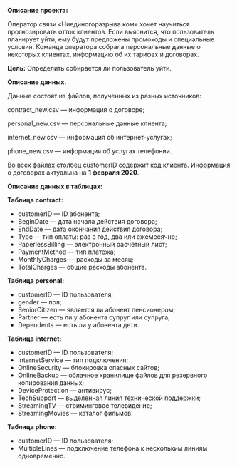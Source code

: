 **Описание проекта:** 

Оператор связи «Ниединогоразрыва.ком» хочет научиться прогнозировать отток клиентов. Если выяснится, что пользователь планирует уйти, ему будут предложены промокоды и специальные условия. Команда оператора собрала персональные данные о некоторых клиентах, информацию об их тарифах и договорах.

**Цель:** Определить собирается ли пользователь уйти.

**Описание данных.**

Данные состоят из файлов, полученных из разных источников:

contract_new.csv — информация о договоре;

personal_new.csv — персональные данные клиента;

internet_new.csv — информация об интернет-услугах;

phone_new.csv — информация об услугах телефонии.

Во всех файлах столбец customerID содержит код клиента. Информация о договорах актуальна на **1 февраля 2020**.

**Описание данных в таблицах:**

**Таблица contract:**
 - customerID — ID абонента;
 - BeginDate — дата начала действия договора;
 - EndDate — дата окончания действия договора;
 - Type — тип оплаты: раз в год, два или ежемесячно;
 - PaperlessBilling — электронный расчётный лист;
 - PaymentMethod — тип платежа;
 - MonthlyCharges — расходы за месяц;
 - TotalCharges — общие расходы абонента.


**Таблица personal:**
 - customerID — ID пользователя;
 - gender — пол;
 - SeniorCitizen — является ли абонент пенсионером;
 - Partner — есть ли у абонента супруг или супруга;
 - Dependents — есть ли у абонента дети.


**Таблица internet:**
 - customerID — ID пользователя;
 - InternetService — тип подключения;
 - OnlineSecurity — блокировка опасных сайтов;
 - OnlineBackup — облачное хранилище файлов для резервного копирования данных;
 - DeviceProtection — антивирус;
 - TechSupport — выделенная линия технической поддержки;
 - StreamingTV — стриминговое телевидение;
 - StreamingMovies — каталог фильмов.


**Таблица phone:**
 - customerID — ID пользователя;
 - MultipleLines — подключение телефона к нескольким линиям одновременно.